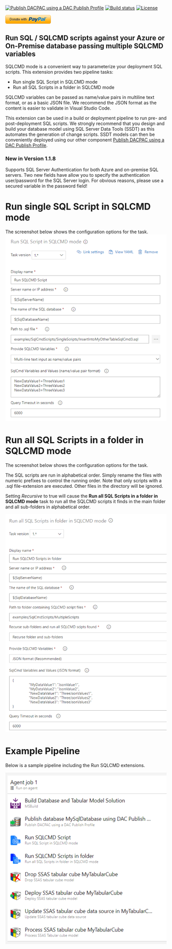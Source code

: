 [![Publish DACPAC using a DAC Publish Profile](https://img.shields.io/visual-studio-marketplace/v/DrJohnExtensions.RunSqlCmdScripts.svg?label=Azure%20DevOps%20Extension)](https://marketplace.visualstudio.com/items?itemName=DrJohnExtensions.RunSqlCmdScripts)
[![Build status](https://dev.azure.com/drjohnt/AzureDevOpsExtensionsForSqlServer/_apis/build/status/RunSqlCmdScripts-CI)](https://dev.azure.com/drjohnt/AzureDevOpsExtensionsForSqlServer/_build/latest?definitionId=8)
[![License](https://img.shields.io/github/license/mashape/apistatus.svg)](https://github.com/DrJohnT/AzureDevOpsExtensionsForSqlServer/blob/master/LICENSE)

[![Donate with PayPal to Dr John T](images/donate.png)](https://paypal.me/drjohnt)

## Run SQL / SQLCMD scripts against your Azure or On-Premise database passing multiple SQLCMD variables

SQLCMD mode is a convenient way to parameterize your deployment SQL scripts.  This extension provides two pipeline tasks:

* Run single SQL Script in SQLCMD mode
* Run all SQL Scripts in a folder in SQLCMD mode 

SQLCMD variables can be passed as name/value pairs in multiline text format, or as a basic JSON file.  We recommend the JSON format as the content is easier to validate in Visual Studio Code.

This extension can be used in a build or deployment pipeline to run pre- and post-deployment SQL scripts.  We strongly recommend that you design and build your database model using SQL Server Data Tools (SSDT) as this automates the generation of change scripts.  SSDT models can then be conveniently deployed using our other component [Publish DACPAC using a DAC Publish Profile](https://marketplace.visualstudio.com/items?itemName=DrJohnExtensions.PublishDacPac).

### New in Version 1.1.8

Supports SQL Server Authentication for both Azure and on-premise SQL servers.  Two new fields have allow you to specify the authentication user/password for the SQL Server login.  For obvious reasons, please use a secured variable in the password field!

# Run single SQL Script in SQLCMD mode

The screenshot below shows the configuration options for the task.
![image](images/ConfigureRunSingleSqlCmdScript.png "Configure Run Single SQLCMD Script")

# Run all SQL Scripts in a folder in SQLCMD mode

The screenshot below shows the configuration options for the task.

The SQL scripts are run in alphabetical order.  Simply rename the files with numeric prefixes to control the running order.  Note that only scripts with a .sql file-extension are executed. Other files in the directory will be ignored.

Setting _Recursive_ to true will cause the **Run all SQL Scripts in a folder in SQLCMD mode** task to run all the SQLCMD scripts it finds in the main folder and all sub-folders in alphabetical order.

![image](images/ConfigureRunMultipleSqlCmdScriptsInFolder.png "Configure Run Multiple SQLCMD Scripts in Folder")

# Example Pipeline

Below is a sample pipeline including the Run SQLCMD extensions.

![image](images/ExamplePipeLine.png "Example pipeline")

